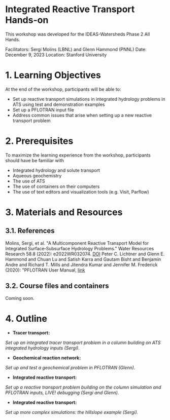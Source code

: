 # Integrated Reactive Transport Hands-on

This workshop was developed for the IDEAS-Watersheds Phase 2 All Hands.

Facilitators: Sergi Molins (LBNL) and Glenn Hammond (PNNL)
Date: December 9, 2023
Location: Stanford University 

# 1. Learning Objectives

At the end of the workshop, participants will be able to:

* Set up reactive transport simulations in integrated hydrology problems in ATS using test and demonstration examples
* Set up a PFLOTRAN input file
* Address common issues that arise when setting up a new reactive transport problem

# 2. Prerequisites

To maximize the learning experience from the workshop, participants should have be familiar with 
* Integrated hydrology and solute transport
* Aqueous geochemistry
* The use of ATS
* The use of containers on their computers 
* The use of text editors and visualization tools (e.g. Visit, Parflow)
  
# 3. Materials and Resources

## 3.1. References

Molins, Sergi, et al. "A Multicomponent Reactive Transport Model for Integrated Surface‐Subsurface Hydrology Problems." Water Resources Research 58.8 (2022): e2022WR032074. [DOI](https://doi.org/10.1029/2022WR032074)
Peter C. Lichtner and Glenn E. Hammond and Chuan Lu and Satish Karra and Gautam Bisht and Benjamin Andre and Richard T. Mills and Jitendra Kumar and Jennifer M. Frederick (2020): "PFLOTRAN User Manual, [link](http://documentation.pflotran.org)

## 3.2. Course files and containers
Coming soon. 

# 4. Outline

* **Tracer transport:**  

_Set up an integrated tracer transport problem in a column building on ATS integrated hydrology inputs (Sergi)._

* **Geochemical reaction network:**  

_Set up and test a geochemical problem in PFLOTRAN (Glenn)._

* **Integrated reactive transport:**

_Set up a reactive transport problem building on the column simulation and PFLOTRAN inputs, LIVE! debugging (Sergi and Glenn)._

* **Integrated reactive transport:**  

_Set up more complex simulations: the hillslope example (Sergi)._

